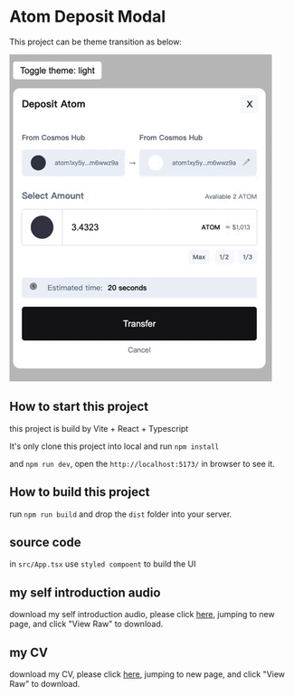 # Atom Deposit Modal

This project can be theme transition as below:

<img src="./gif_vi.gif"/>

## How to start this project

this project is build by Vite + React + Typescript

It's only clone this project into local and run `npm install`

and `npm run dev`, open the `http://localhost:5173/` in browser to see it.

## How to build this project

run `npm run build` and drop the `dist` folder into your server.

## source code

in `src/App.tsx` use `styled compoent` to build the UI

## my self introduction audio

download my self introduction audio, please click <a href="./self-introduction-audio.mp3">here</a>, jumping to new page, and click "View Raw" to download.

## my CV

download my CV, please click <a href="./Kyle_Yu_CV_Full-stack_7_yrs_exp.docx" download="CV.pdf">here</a>, jumping to new page, and click "View Raw" to download.
